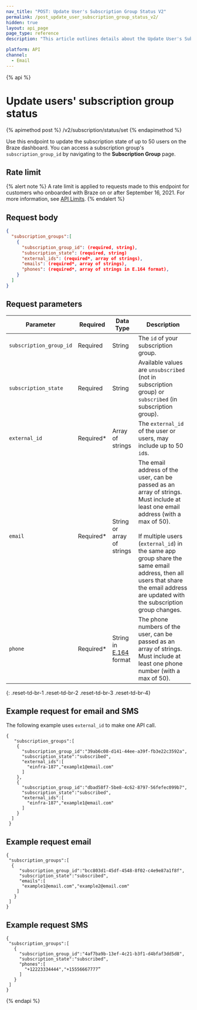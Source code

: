 ```yaml
---
nav_title: "POST: Update User's Subscription Group Status V2"
permalink: /post_update_user_subscription_group_status_v2/
hidden: true
layout: api_page
page_type: reference
description: "This article outlines details about the Update User's Subscription Group Status Braze V2 endpoint."

platform: API
channel:
  - Email
---
```


{% api %}
# Update users' subscription group status
{% apimethod post %}
/v2/subscription/status/set
{% endapimethod %}

Use this endpoint to update the subscription state of up to 50 users on the Braze dashboard. You can access a subscription group's `subscription_group_id` by navigating to the **Subscription Group** page.

## Rate limit

{% alert note %}
A rate limit is applied to requests made to this endpoint for customers who onboarded with Braze on or after September 16, 2021. For more information, see [API Limits]({{site.baseurl}}/api/basics/#api-limits).
{% endalert %}

## Request body

```json
{
  "subscription_groups":[
    {
      "subscription_group_id": (required, string),
      "subscription_state": (required, string)
      "external_ids": (required*, array of strings),
      "emails": (required*, array of strings),
      "phones": (required*, array of strings in E.164 format),
    }
  ]
}
```

## Request parameters
| Parameter | Required | Data Type | Description |
|---|---|---|---|
| `subscription_group_id` | Required | String | The `id` of your subscription group. |
| `subscription_state` | Required | String | Available values are `unsubscribed` (not in subscription group) or `subscribed` (in subscription group). |
| `external_id` | Required* | Array of strings | The `external_id` of the user or users, may include up to 50 `id`s. |
| `email` | Required* | String or array of strings | The email address of the user, can be passed as an array of strings. Must include at least one email address (with a max of 50). <br><br>If multiple users (`external_id`) in the same app group share the same email address, then all users that share the email address are updated with the subscription group changes. |
| `phone` | Required* | String in [E.164](https://en.wikipedia.org/wiki/E.164) format | The phone numbers of the user, can be passed as an array of strings. Must include at least one phone number (with a max of 50). |
{: .reset-td-br-1 .reset-td-br-2 .reset-td-br-3  .reset-td-br-4}

## Example request for email and SMS

The following example uses `external_id` to make one API call.

```
{
   "subscription_groups":[
    {
      "subscription_group_id":"39ab6c08-d141-44ee-a39f-fb3e22c3592a",
      "subscription_state":"subscribed",
      "external_ids":[
        "einfra-187","example1@email.com"
      ]
    },
    {
      "subscription_group_id":"dbad58f7-5be8-4c62-8797-56fefec099b7",
      "subscription_state":"subscribed",
      "external_ids":[
        "einfra-187","example1@email.com"
      ]
    }
  ]
 }
```

## Example request email

```
{
 "subscription_groups":[
  {
     "subscription_group_id":"bcc803d1-45df-4548-8f02-c4e9e87a1f8f",
     "subscription_state":"subscribed",
     "emails":[
      "example1@email.com","example2@email.com"
    ]
   }
 ]
}
```

## Example request SMS

```
{
 "subscription_groups":[
   {
     "subscription_group_id":"4af7ba9b-13ef-4c21-b3f1-d4bfaf3dd5d8",
     "subscription_state":"subscribed",
     "phones":[
       "+12223334444","+15556667777”
     ]
   }
 ]
}
```

{% endapi %}